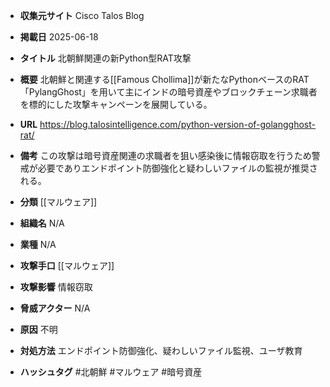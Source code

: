 - **収集元サイト**
Cisco Talos Blog

- **掲載日**
2025-06-18

- **タイトル**
北朝鮮関連の新Python型RAT攻撃

- **概要**
北朝鮮と関連する[[Famous Chollima]]が新たなPythonベースのRAT「PylangGhost」を用いて主にインドの暗号資産やブロックチェーン求職者を標的にした攻撃キャンペーンを展開している。

- **URL**
https://blog.talosintelligence.com/python-version-of-golangghost-rat/

- **備考**
この攻撃は暗号資産関連の求職者を狙い感染後に情報窃取を行うため警戒が必要でありエンドポイント防御強化と疑わしいファイルの監視が推奨される。

- **分類**
[[マルウェア]]

- **組織名**
N/A

- **業種**
N/A

- **攻撃手口**
[[マルウェア]]

- **攻撃影響**
情報窃取

- **脅威アクター**
N/A

- **原因**
不明

- **対処方法**
エンドポイント防御強化、疑わしいファイル監視、ユーザ教育

- **ハッシュタグ**
#北朝鮮 #マルウェア #暗号資産
